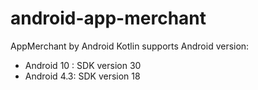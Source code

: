 # android-app-merchant
AppMerchant by Android Kotlin supports Android version:
- Android 10 : SDK version 30
- Android 4.3: SDK version 18

